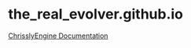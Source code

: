 # the_real_evolver.github.io

[ChrisslyEngine Documentation](https://the-real-evolver.github.io/the_real_evolver.github.io/chrisslyengine/)